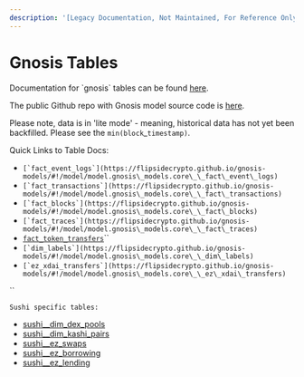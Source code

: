 ```yaml
---
description: '[Legacy Documentation, Not Maintained, For Reference Only]'
---
```


# Gnosis Tables

Documentation for \`gnosis\` tables can be found [here](https://flipsidecrypto.github.io/gnosis-models/#!/overview).

The public Github repo with Gnosis model source code is [here](https://github.com/FlipsideCrypto/gnosis-models).

Please note, data is in 'lite mode' - meaning, historical data has not yet been backfilled. Please see the `min(block`\_`timestamp)`.&#x20;

Quick Links to Table Docs:

* ``[`fact_event_logs`](https://flipsidecrypto.github.io/gnosis-models/#!/model/model.gnosis\_models.core\_\_fact\_event\_logs)``
* ``[`fact_transactions`](https://flipsidecrypto.github.io/gnosis-models/#!/model/model.gnosis\_models.core\_\_fact\_transactions)``
* ``[`fact_blocks`](https://flipsidecrypto.github.io/gnosis-models/#!/model/model.gnosis\_models.core\_\_fact\_blocks)``
* ``[`fact_traces`](https://flipsidecrypto.github.io/gnosis-models/#!/model/model.gnosis\_models.core\_\_fact\_traces)``
* &#x20;[`fact_token_transfers`](https://flipsidecrypto.github.io/gnosis-models/#!/model/model.gnosis\_models.core\_\_fact\_token\_transfers)``
* ``[`dim_labels`](https://flipsidecrypto.github.io/gnosis-models/#!/model/model.gnosis\_models.core\_\_dim\_labels)``
* ``[`ez_xdai_transfers`](https://flipsidecrypto.github.io/gnosis-models/#!/model/model.gnosis\_models.core\_\_ez\_xdai\_transfers)``

``

`Sushi specific tables:`

* [sushi\_\_dim\_dex\_pools](https://cloud.getdbt.com/accounts/1258/runs/80579141/docs/#!/model/model.gnosis\_models.sushi\_\_dim\_dex\_pools)
* [sushi\_\_dim\_kashi\_pairs](https://cloud.getdbt.com/accounts/1258/runs/80579141/docs/#!/model/model.gnosis\_models.sushi\_\_dim\_kashi\_pairs)
* [sushi\_\_ez\_swaps ](https://cloud.getdbt.com/accounts/1258/runs/80579141/docs/#!/model/model.gnosis\_models.sushi\_\_ez\_swaps)
* [sushi\_\_ez\_borrowing](https://cloud.getdbt.com/accounts/1258/runs/80579141/docs/#!/model/model.gnosis\_models.sushi\_\_ez\_borrowing)
* [sushi\_\_ez\_lending](https://cloud.getdbt.com/accounts/1258/runs/80579141/docs/#!/model/model.gnosis\_models.sushi\_\_ez\_lending)
